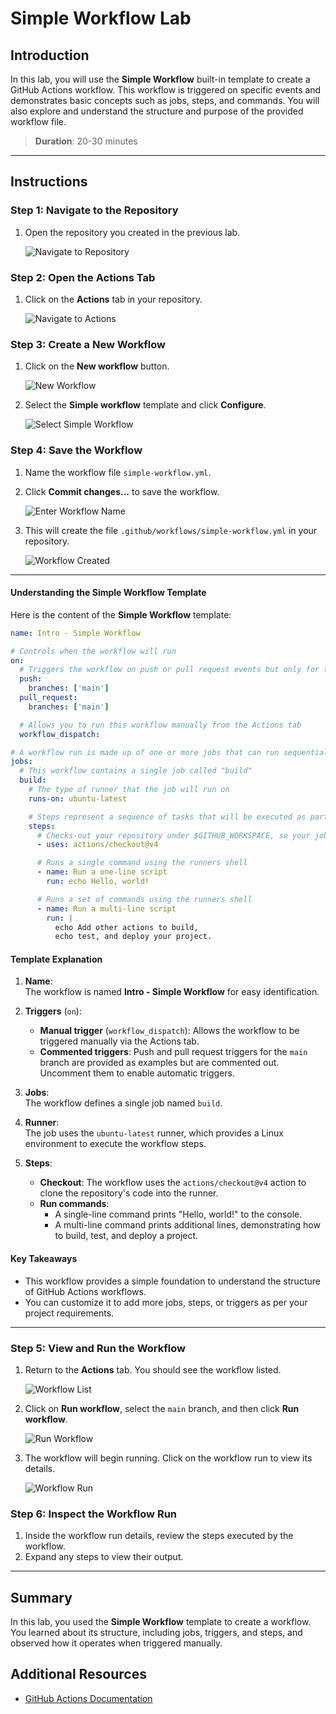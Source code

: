 # Simple Workflow Lab

## Introduction

In this lab, you will use the **Simple Workflow** built-in template to create a GitHub Actions workflow. This workflow is triggered on specific events and demonstrates basic concepts such as jobs, steps, and commands. You will also explore and understand the structure and purpose of the provided workflow file.

> **Duration**: 20-30 minutes

---

## Instructions

### Step 1: Navigate to the Repository

1. Open the repository you created in the previous lab.

   ![Navigate to Repository](../images/simple-workflow/1.png)

### Step 2: Open the Actions Tab

1. Click on the **Actions** tab in your repository.

   ![Navigate to Actions](../images/simple-workflow/2.png)

### Step 3: Create a New Workflow

1. Click on the **New workflow** button.

   ![New Workflow](../images/simple-workflow/3.png)

2. Select the **Simple workflow** template and click **Configure**.

   ![Select Simple Workflow](../images/simple-workflow/4.png)

### Step 4: Save the Workflow

1. Name the workflow file `simple-workflow.yml`.

2. Click **Commit changes...** to save the workflow.

   ![Enter Workflow Name](../images/simple-workflow/5.png)

3. This will create the file `.github/workflows/simple-workflow.yml` in your repository.

   ![Workflow Created](../images/simple-workflow/6.png)

---

#### Understanding the Simple Workflow Template

Here is the content of the **Simple Workflow** template:

```yaml
name: Intro - Simple Workflow

# Controls when the workflow will run
on:
  # Triggers the workflow on push or pull request events but only for the "main" branch
  push:
    branches: ['main']
  pull_request:
    branches: ['main']

  # Allows you to run this workflow manually from the Actions tab
  workflow_dispatch:

# A workflow run is made up of one or more jobs that can run sequentially or in parallel
jobs:
  # This workflow contains a single job called "build"
  build:
    # The type of runner that the job will run on
    runs-on: ubuntu-latest

    # Steps represent a sequence of tasks that will be executed as part of the job
    steps:
      # Checks-out your repository under $GITHUB_WORKSPACE, so your job can access it
      - uses: actions/checkout@v4

      # Runs a single command using the runners shell
      - name: Run a one-line script
        run: echo Hello, world!

      # Runs a set of commands using the runners shell
      - name: Run a multi-line script
        run: |
          echo Add other actions to build,
          echo test, and deploy your project.
```

#### Template Explanation

1. **Name**:  
   The workflow is named **Intro - Simple Workflow** for easy identification.

2. **Triggers** (`on`):

   - **Manual trigger** (`workflow_dispatch`): Allows the workflow to be triggered manually via the Actions tab.
   - **Commented triggers**: Push and pull request triggers for the `main` branch are provided as examples but are commented out. Uncomment them to enable automatic triggers.

3. **Jobs**:  
   The workflow defines a single job named `build`.

4. **Runner**:  
   The job uses the `ubuntu-latest` runner, which provides a Linux environment to execute the workflow steps.

5. **Steps**:
   - **Checkout**: The workflow uses the `actions/checkout@v4` action to clone the repository's code into the runner.
   - **Run commands**:
     - A single-line command prints "Hello, world!" to the console.
     - A multi-line command prints additional lines, demonstrating how to build, test, and deploy a project.

#### Key Takeaways

- This workflow provides a simple foundation to understand the structure of GitHub Actions workflows.
- You can customize it to add more jobs, steps, or triggers as per your project requirements.

---

### Step 5: View and Run the Workflow

1. Return to the **Actions** tab. You should see the workflow listed.

   ![Workflow List](../images/simple-workflow/7.png)

2. Click on **Run workflow**, select the `main` branch, and then click **Run workflow**.

   ![Run Workflow](../images/simple-workflow/8.png)

3. The workflow will begin running. Click on the workflow run to view its details.

   ![Workflow Run](../images/simple-workflow/9.png)

### Step 6: Inspect the Workflow Run

1. Inside the workflow run details, review the steps executed by the workflow.
2. Expand any steps to view their output.

---

## Summary

In this lab, you used the **Simple Workflow** template to create a workflow. You learned about its structure, including jobs, triggers, and steps, and observed how it operates when triggered manually.

## Additional Resources

- [GitHub Actions Documentation](https://docs.github.com/en/actions)
